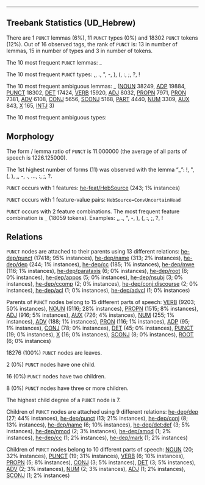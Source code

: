 

--------------------------------------------------------------------------------

## Treebank Statistics (UD_Hebrew)

There are 1 `PUNCT` lemmas (6%), 11 `PUNCT` types (0%) and 18302 `PUNCT` tokens (12%).
Out of 16 observed tags, the rank of `PUNCT` is: 13 in number of lemmas, 15 in number of types and 3 in number of tokens.

The 10 most frequent `PUNCT` lemmas: _

The 10 most frequent `PUNCT` types:  ,, ., ", -, ), (, :, ;, ?, !

The 10 most frequent ambiguous lemmas: _ ([NOUN]() 38249, [ADP]() 19884, [PUNCT]() 18302, [DET]() 17424, [VERB]() 15920, [ADJ]() 8032, [PROPN]() 7971, [PRON]() 7381, [ADV]() 6108, [CONJ]() 5656, [SCONJ]() 5168, [PART]() 4440, [NUM]() 3309, [AUX]() 843, [X]() 165, [INTJ]() 3)

The 10 most frequent ambiguous types:  



## Morphology

The form / lemma ratio of `PUNCT` is 11.000000 (the average of all parts of speech is 1226.125000).

The 1st highest number of forms (11) was observed with the lemma “_”: !, ", (, ), ,, -, ., ..., :, ;, ?.

`PUNCT` occurs with 1 features: [he-feat/HebSource]() (243; 1% instances)

`PUNCT` occurs with 1 feature-value pairs: `HebSource=ConvUncertainHead`

`PUNCT` occurs with 2 feature combinations.
The most frequent feature combination is `_` (18059 tokens).
Examples: ,, ., ", -, ), (, :, ;, ?, !


## Relations

`PUNCT` nodes are attached to their parents using 13 different relations: [he-dep/punct]() (17418; 95% instances), [he-dep/name]() (313; 2% instances), [he-dep/dep]() (244; 1% instances), [he-dep/cc]() (185; 1% instances), [he-dep/mwe]() (116; 1% instances), [he-dep/parataxis]() (6; 0% instances), [he-dep/root]() (6; 0% instances), [he-dep/appos]() (5; 0% instances), [he-dep/nsubj]() (3; 0% instances), [he-dep/ccomp]() (2; 0% instances), [he-dep/conj:discourse]() (2; 0% instances), [he-dep/acl]() (1; 0% instances), [he-dep/advcl]() (1; 0% instances)

Parents of `PUNCT` nodes belong to 15 different parts of speech: [VERB]() (9203; 50% instances), [NOUN]() (5116; 28% instances), [PROPN]() (1515; 8% instances), [ADJ]() (916; 5% instances), [AUX]() (726; 4% instances), [NUM]() (255; 1% instances), [ADV]() (188; 1% instances), [PRON]() (116; 1% instances), [ADP]() (95; 1% instances), [CONJ]() (78; 0% instances), [DET]() (45; 0% instances), [PUNCT]() (19; 0% instances), [X]() (16; 0% instances), [SCONJ]() (8; 0% instances), [ROOT]() (6; 0% instances)

18276 (100%) `PUNCT` nodes are leaves.

2 (0%) `PUNCT` nodes have one child.

16 (0%) `PUNCT` nodes have two children.

8 (0%) `PUNCT` nodes have three or more children.

The highest child degree of a `PUNCT` node is 7.

Children of `PUNCT` nodes are attached using 9 different relations: [he-dep/dep]() (27; 44% instances), [he-dep/punct]() (13; 21% instances), [he-dep/conj]() (8; 13% instances), [he-dep/name]() (6; 10% instances), [he-dep/det:def]() (3; 5% instances), [he-dep/nmod]() (2; 3% instances), [he-dep/amod]() (1; 2% instances), [he-dep/cc]() (1; 2% instances), [he-dep/mark]() (1; 2% instances)

Children of `PUNCT` nodes belong to 10 different parts of speech: [NOUN]() (20; 32% instances), [PUNCT]() (19; 31% instances), [VERB]() (6; 10% instances), [PROPN]() (5; 8% instances), [CONJ]() (3; 5% instances), [DET]() (3; 5% instances), [ADV]() (2; 3% instances), [NUM]() (2; 3% instances), [ADJ]() (1; 2% instances), [SCONJ]() (1; 2% instances)

